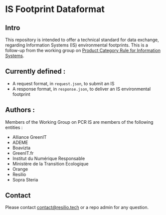 # IS Footprint Dataformat

## Intro
This repository is intended to offer a technical standard for data exchange, regarding Information Systems (IS) environmental footprints.
This is a follow-up from the working group on [Product Category Rule for Information Systems](https://librairie.ademe.fr/consommer-autrement/6649-referentiel-methodologique-d-evaluation-environnementale-des-systemes-d-information-si.html).

## Currently defined :
- A request format, in `request.json`, to submit an IS
- A response format, in `response.json`, to deliver an IS environmental footprint

## Authors :
Members of the Working Group on PCR IS are members of the following entities :
- Alliance GreenIT
- ADEME
- Boavizta
- GreenIT.fr
- Institut du Numérique Responsable
- Ministère de la Transition Ecologique
- Orange
- Resilio
- Sopra Steria

## Contact
Please contact contact@resilio.tech or a repo admin for any question.

